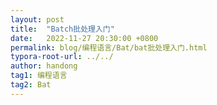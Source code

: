 ```yaml
---
layout: post
title:  "Batch批处理入门"
date:   2022-11-27 20:30:00 +0800
permalink: blog/编程语言/Bat/bat批处理入门.html
typora-root-url: ../../
author: handong
tag1: 编程语言
tag2: Bat
---
```


